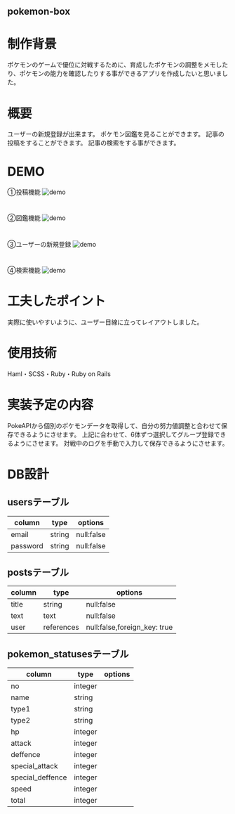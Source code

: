 ## pokemon-box

# 制作背景
ポケモンのゲームで優位に対戦するために、育成したポケモンの調整をメモしたり、ポケモンの能力を確認したりする事ができるアプリを作成したいと思いました。

# 概要
ユーザーの新規登録が出来ます。
ポケモン図鑑を見ることができます。
記事の投稿をすることができます。
記事の検索をする事ができます。

# DEMO

①投稿機能
![demo](https://gyazo.com/9e6fb500854e009c3faa93c9b6168f62/raw)

# 
②図鑑機能
![demo](https://gyazo.com/7d0d03a6a2d48b5a916e0def824da210/raw)

#
③ユーザーの新規登録
![demo](https://gyazo.com/bba77db69b2c67789a163057c8b93904/raw)


#
④検索機能
![demo](https://gyazo.com/29a72942fe7f5362cb6ea636d7c02279/raw)


# 工夫したポイント
実際に使いやすいように、ユーザー目線に立ってレイアウトしました。

# 使用技術
Haml・SCSS・Ruby・Ruby on Rails

# 実装予定の内容

PokeAPIから個別のポケモンデータを取得して、自分の努力値調整と合わせて保存できるようにさせます。
上記に合わせて、6体ずつ選択してグループ登録できるようにさせます。
対戦中のログを手動で入力して保存できるようにさせます。


# DB設計

## usersテーブル

| column           |type               |options             |
|------------------|-------------------|--------------------|
| email            |string             |null:false          |
| password         |string             |null:false          |

## postsテーブル

| column           |type               |options             |
|------------------|-------------------|--------------------|
| title            |string             |null:false          |
| text             |text               |null:false          |
| user             |references         |null:false,foreign_key: true |


## pokemon_statusesテーブル

| column           |type               |options             |
|------------------|-------------------|--------------------|
| no               |integer            |                    |
| name             |string             |                    |
| type1            |string             |                    |
| type2            |string             |                    |
| hp               |integer            |                    |
| attack           |integer            |                    |
| deffence         |integer            |                    |
| special_attack   |integer            |                    |
| special_deffence |integer            |                    |
| speed            |integer            |                    |
| total            |integer            |                    |

